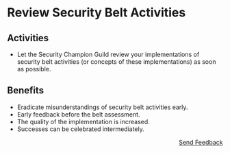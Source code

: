 # Review Security Belt Activities

## Activities

- Let the Security Champion Guild review your implementations of security belt activities (or concepts of these implementations) as soon as possible.

## Benefits

- Eradicate misunderstandings of security belt activities early.
- Early feedback before the belt assessment.
- The quality of the implementation is increased.
- Successes can be celebrated intermediately.

<p align="right"><a href="https://www.surveymonkey.de/r/MNWNVRB">Send Feedback</a></p>
